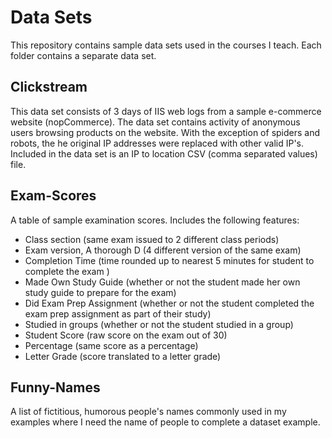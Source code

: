 # Data Sets

This repository contains sample data sets used in the courses I teach. Each folder contains a separate data set.

## Clickstream

This data set consists of 3 days of IIS web logs from a sample e-commerce website (nopCommerce). The data set contains activity of anonymous users browsing products on the website. With the exception of spiders and robots, the he original IP addresses were replaced with other valid IP's. Included in the data set is an IP to location CSV (comma separated values) file.


## Exam-Scores

A table of sample examination scores. Includes the following features:

- Class section (same exam issued to 2 different class periods)
- Exam version, A thorough D (4 different version of the same exam)
- Completion Time (time rounded up to nearest 5 minutes for student to complete the exam )
- Made Own Study Guide (whether or not the student made her own study guide to prepare for the exam)
- Did Exam Prep Assignment (whether or not the student completed the exam prep assignment as part of their study)
- Studied in groups (whether or not the student studied in a group)
- Student Score (raw score on the exam out of 30)
- Percentage (same score as a percentage)
- Letter Grade (score translated to a letter grade)

## Funny-Names

A list of fictitious, humorous people's names commonly used in my examples where I need the name of people to complete a dataset example.
